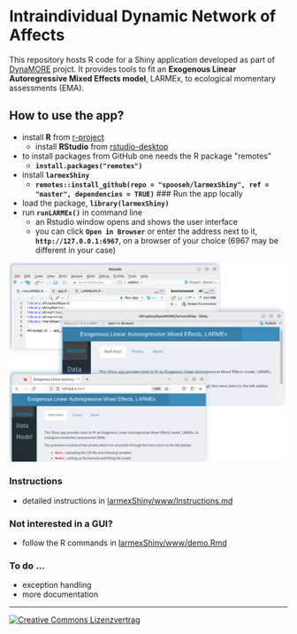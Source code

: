 # Intraindividual Dynamic Network of Affects

This repository hosts R code for a Shiny application developed as part of [DynaMORE](http://www.dynamore-project.eu) projct. It provides tools to fit an **Exogenous Linear Autoregressive Mixed Effects model**, LARMEx, to ecological momentary assessments (EMA).

## How to use the app?

-   install **R** from [r-project](https://www.r-project.org/)
    -   install **RStudio** from [rstudio-desktop](https://posit.co/download/rstudio-desktop/)
-   to install packages from GitHub one needs the R package "remotes"
    -   **`install.packages("remotes")`**
-   install **`larmexShiny`**
    -   **`remotes::install_github(repo = "spooseh/larmexShiny", ref = "master", dependencies = TRUE)`** \### Run the app locally
-   load the package, **`library(larmexShiny)`**
-   run **`runLARMEx()`** in command line
    -   an Rstudio window opens and shows the user interface
    -   you can click **`Open in Browser`** or enter the address next to it, **`http://127.0.0.1:6967`**, on a browser of your choice (6967 may be different in your case)

<img src="inst/www/img/RunApp3.png" alt="RunApp.png" width="600"/>

<br>

### Instructions

-   detailed instructions in [larmexShiny/www/Instructions.md](https://github.com/spooseh/larmexShiny/www/Instructions.md)

### Not interested in a GUI?

-   follow the R commands in [larmexShiny/www/demo.Rmd](larmexShiny/data/demo.R)

### To do ...

-   exception handling
-   more documentation

<hr>

<a rel="license" href="http://creativecommons.org/licenses/by/4.0/"> <img src="https://i.creativecommons.org/l/by/4.0/88x31.png" alt="Creative Commons Lizenzvertrag" style="right"/></img></a>
